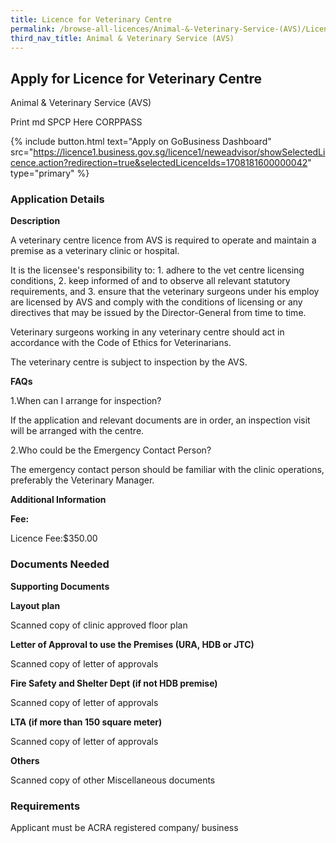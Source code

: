 ```yaml
---
title: Licence for Veterinary Centre
permalink: /browse-all-licences/Animal-&-Veterinary-Service-(AVS)/Licence-for-Veterinary-Centre
third_nav_title: Animal & Veterinary Service (AVS)
---
```


## Apply for Licence for Veterinary Centre

Animal & Veterinary Service (AVS)

Print md SPCP Here CORPPASS

{% include button.html text="Apply on GoBusiness Dashboard" src="https://licence1.business.gov.sg/licence1/neweadvisor/showSelectedLicence.action?redirection=true&selectedLicenceIds=1708181600000042" type="primary" %}

### Application Details

<p><strong>Description</strong></p>
<p>A veterinary centre licence from AVS is required to operate and maintain a premise as a veterinary clinic or hospital.</p>
<p>It is the licensee's responsibility to: 1. adhere to the vet centre licensing conditions, 2. keep informed of and to observe all relevant statutory requirements, and 3. ensure that the veterinary surgeons under his employ are licensed by AVS and comply with the conditions of licensing or any directives that may be issued by the Director-General from time to time.</p>
<p>Veterinary surgeons working in any veterinary centre should act in accordance with the Code of Ethics for Veterinarians.</p>
<p>The veterinary centre is subject to inspection by the AVS.</p>
<p><strong>FAQs</strong></p>
<p>1.When can I arrange for inspection?</p>
<p>If the application and relevant documents are in order, an inspection visit will be arranged with the centre.</p>
<p>2.Who could be the Emergency Contact Person?</p>
<p>The emergency contact person should be familiar with the clinic operations, preferably the Veterinary Manager.</p>

**Additional Information**

<p><strong>Fee:</strong></p>
<p>Licence Fee:$350.00</p>

### Documents Needed

<p><strong>Supporting Documents</strong></p>
<p><strong>Layout plan</strong></p>
<p>Scanned copy of clinic approved floor plan</p>
<p><strong>Letter of Approval to use the Premises (URA, HDB or JTC)</strong></p>
<p>Scanned copy of letter of approvals</p>
<p><strong>Fire Safety and Shelter Dept (if not HDB premise)</strong></p>
<p>Scanned copy of letter of approvals</p>
<p><strong>LTA (if more than 150 square meter)</strong></p>
<p>Scanned copy of letter of approvals</p>
<p><strong>Others</strong></p>
<p>Scanned copy of other Miscellaneous documents</p>

### Requirements

Applicant must be ACRA registered company/ business

